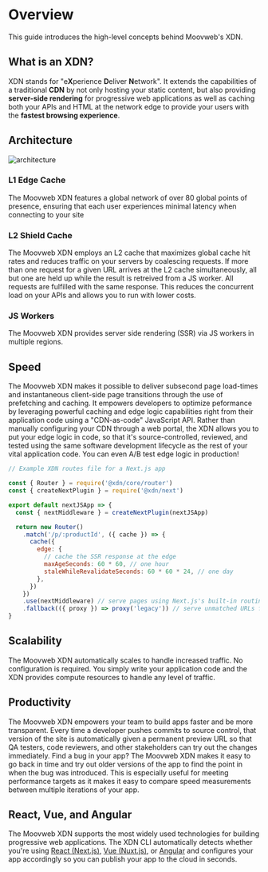 # Overview

This guide introduces the high-level concepts behind Moovweb's XDN.

## What is an XDN?

XDN stands for "e**X**perience **D**eliver **N**etwork". It extends the capabilities of a traditional **CDN** by not only hosting your static content, but also providing **server-side rendering** for progressive web applications as well as caching both your APIs and HTML at the network edge to provide your users with the **fastest browsing experience**.

## Architecture

![architecture](../images/overview/architecture.svg)

### L1 Edge Cache

The Moovweb XDN features a global network of over 80 global points of presence, ensuring that each user experiences minimal latency when connecting to your site

### L2 Shield Cache

The Moovweb XDN employs an L2 cache that maximizes global cache hit rates and reduces traffic on your servers by coalescing requests. If more than one request for a given URL arrives at the L2 cache simultaneously, all but one are held up while the result is retreived from a JS worker. All requests are fulfilled with the same response. This reduces the concurrent load on your APIs and allows you to run with lower costs.

### JS Workers

The Moovweb XDN provides server side rendering (SSR) via JS workers in multiple regions.

## Speed

The Moovweb XDN makes it possible to deliver subsecond page load-times and instantaneous client-side page transitions through the use of prefetching and caching. It empowers developers to optimize peformance by leveraging powerful caching and edge logic capabilities right from their application code using a "CDN-as-code" JavaScript API. Rather than manually configuring your CDN through a web portal, the XDN allows you to put your edge logic in code, so that it's source-controlled, reviewed, and tested using the same software development lifecycle as the rest of your vital application code. You can even A/B test edge logic in production!

```js
// Example XDN routes file for a Next.js app

const { Router } = require('@xdn/core/router')
const { createNextPlugin } = require('@xdn/next')

export default nextJSApp => {
  const { nextMiddleware } = createNextPlugin(nextJSApp)

  return new Router()
    .match('/p/:productId', ({ cache }) => {
      cache({
        edge: {
          // cache the SSR response at the edge
          maxAgeSeconds: 60 * 60, // one hour
          staleWhileRevalidateSeconds: 60 * 60 * 24, // one day
        },
      })
    })
    .use(nextMiddleware) // serve pages using Next.js's built-in routing
    .fallback(({ proxy }) => proxy('legacy')) // serve unmatched URLs from the legacy implementation of the site so we can gradually role out the new PWA page by page.
}
```

## Scalability

The Moovweb XDN automatically scales to handle increased traffic. No configuration is required. You simply write your application code and the XDN provides compute resources to handle any level of traffic.

## Productivity

The Moovweb XDN empowers your team to build apps faster and be more transparent. Every time a developer pushes commits to source control, that version of the site is automatically given a permanent preview URL so that QA testers, code reviewers, and other stakeholders can try out the changes immediately. Find a bug in your app? The Moovweb XDN makes it easy to go back in time and try out older versions of the app to find the point in when the bug was introduced. This is especially useful for meeting performance targets as it makes it easy to compare speed measurements between multiple iterations of your app.

## React, Vue, and Angular

The Moovweb XDN supports the most widely used technologies for building progressive web applications. The XDN CLI automatically detects whether you're using [React (Next.js)](next), [Vue (Nuxt.js)](nuxt), or [Angular](angular) and configures your app accordingly so you can publish your app to the cloud in seconds.
